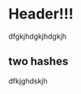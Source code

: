 <!-- TITLE: Steve's Wiki -->
<!-- SUBTITLE: A quick summary of Home -->

# Header!!!
dfgkjhdgkjhdgkjh

## two hashes
dfkjghdskjh
